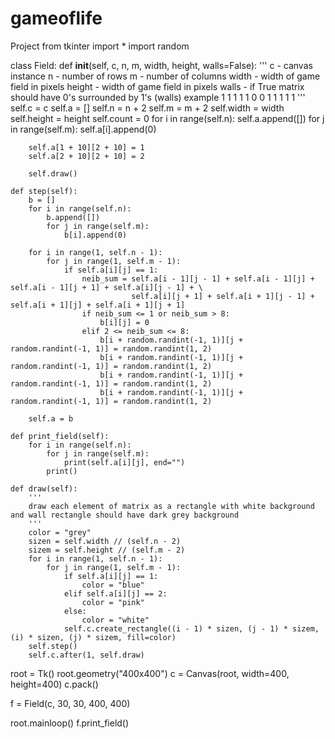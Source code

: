 # gameoflife
Project
from tkinter import *
import random



class Field:
    def __init__(self, c, n, m, width, height, walls=False):
        ''' 
       c - canvas instance 
       n - number of rows 
       m - number of columns 
       width - width of game field in pixels 
       height - width of game field in pixels 
       walls - if True matrix should have 0's surrounded by 1's (walls) 
       example 
       1 1 1 1 
       1 0 0 1 
       1 1 1 1 
       '''
        self.c = c
        self.a = []
        self.n = n + 2
        self.m = m + 2
        self.width = width
        self.height = height
        self.count = 0
        for i in range(self.n):
            self.a.append([])
            for j in range(self.m): 
                self.a[i].append(0)

        self.a[1 + 10][2 + 10] = 1
        self.a[2 + 10][2 + 10] = 2
      
        self.draw()

    def step(self):
        b = []
        for i in range(self.n):
            b.append([])
            for j in range(self.m):
                b[i].append(0)

        for i in range(1, self.n - 1):
            for j in range(1, self.m - 1):
                if self.a[i][j] == 1:
                    neib_sum = self.a[i - 1][j - 1] + self.a[i - 1][j] + self.a[i - 1][j + 1] + self.a[i][j - 1] + \
                               self.a[i][j + 1] + self.a[i + 1][j - 1] + self.a[i + 1][j] + self.a[i + 1][j + 1]
                    if neib_sum <= 1 or neib_sum > 8:
                        b[i][j] = 0
                    elif 2 <= neib_sum <= 8:
                        b[i + random.randint(-1, 1)][j + random.randint(-1, 1)] = random.randint(1, 2)
                        b[i + random.randint(-1, 1)][j + random.randint(-1, 1)] = random.randint(1, 2)
                        b[i + random.randint(-1, 1)][j + random.randint(-1, 1)] = random.randint(1, 2)
                        b[i + random.randint(-1, 1)][j + random.randint(-1, 1)] = random.randint(1, 2)

        self.a = b

    def print_field(self):
        for i in range(self.n):
            for j in range(self.m):
                print(self.a[i][j], end="")
            print()

    def draw(self):
        ''' 
        draw each element of matrix as a rectangle with white background and wall rectangle should have dark grey background 
        '''
        color = "grey"
        sizen = self.width // (self.n - 2)
        sizem = self.height // (self.m - 2)
        for i in range(1, self.n - 1):
            for j in range(1, self.m - 1):
                if self.a[i][j] == 1:
                    color = "blue"
                elif self.a[i][j] == 2:
                    color = "pink"
                else:
                    color = "white"
                self.c.create_rectangle((i - 1) * sizen, (j - 1) * sizem, (i) * sizen, (j) * sizem, fill=color)
        self.step()
        self.c.after(1, self.draw)


root = Tk()
root.geometry("400x400")
c = Canvas(root, width=400, height=400)
c.pack()

f = Field(c, 30, 30, 400, 400)

root.mainloop()
f.print_field()
